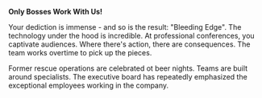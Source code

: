 **Only Bosses Work With Us!**

Your dediction is immense - and so is the result: &quot;Bleeding Edge&quot;. The technology under the hood is incredible. At professional conferences, you captivate audiences. Where there's action, there are consequences. The team works overtime to pick up the pieces.

Former rescue operations are celebrated ot beer nights. Teams are built around specialists.
The executive board has repeatedly emphasized the exceptional employees working in the company.
